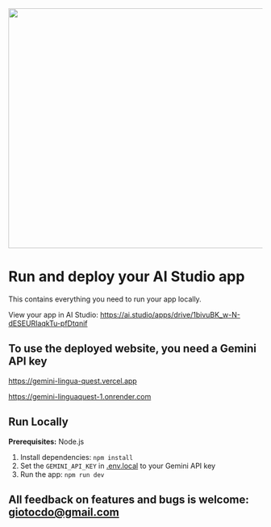 <div align="center">
<img width="1200" height="475" alt="GHBanner" src="https://github.com/user-attachments/assets/0aa67016-6eaf-458a-adb2-6e31a0763ed6" />
</div>

# Run and deploy your AI Studio app

This contains everything you need to run your app locally.

View your app in AI Studio: https://ai.studio/apps/drive/1bivuBK_w-N-dESEURIaqkTu-pfDtqnif

## To use the deployed website, you need a Gemini API key
https://gemini-lingua-quest.vercel.app

https://gemini-linguaquest-1.onrender.com

## Run Locally

**Prerequisites:**  Node.js


1. Install dependencies:
   `npm install`
2. Set the `GEMINI_API_KEY` in [.env.local](.env.local) to your Gemini API key
3. Run the app:
   `npm run dev`

## All feedback on features and bugs is welcome: giotocdo@gmail.com
